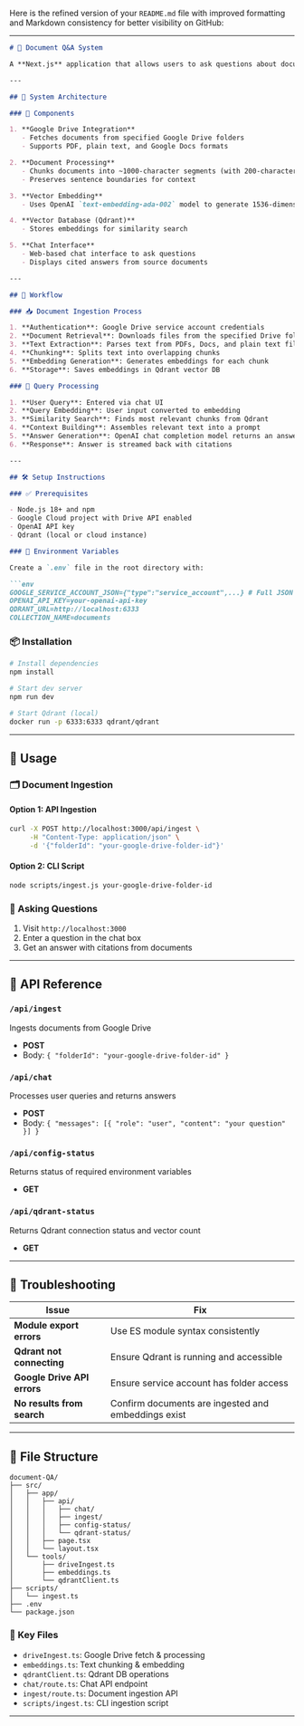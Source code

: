 Here is the refined version of your `README.md` file with improved formatting and Markdown consistency for better visibility on GitHub:

---

````md
# 📄 Document Q&A System

A **Next.js** application that allows users to ask questions about documents stored in **Google Drive**. It uses **OpenAI embeddings** to convert document chunks into vector representations, which are stored in a **Qdrant vector database** for efficient similarity search and retrieval.

---

## 🧠 System Architecture

### 🧩 Components

1. **Google Drive Integration**
   - Fetches documents from specified Google Drive folders
   - Supports PDF, plain text, and Google Docs formats

2. **Document Processing**
   - Chunks documents into ~1000-character segments (with 200-character overlap)
   - Preserves sentence boundaries for context

3. **Vector Embedding**
   - Uses OpenAI `text-embedding-ada-002` model to generate 1536-dimensional vectors

4. **Vector Database (Qdrant)**
   - Stores embeddings for similarity search

5. **Chat Interface**
   - Web-based chat interface to ask questions
   - Displays cited answers from source documents

---

## 🔁 Workflow

### 📥 Document Ingestion Process

1. **Authentication**: Google Drive service account credentials
2. **Document Retrieval**: Downloads files from the specified Drive folder
3. **Text Extraction**: Parses text from PDFs, Docs, and plain text files
4. **Chunking**: Splits text into overlapping chunks
5. **Embedding Generation**: Generates embeddings for each chunk
6. **Storage**: Saves embeddings in Qdrant vector DB

### 🤖 Query Processing

1. **User Query**: Entered via chat UI
2. **Query Embedding**: User input converted to embedding
3. **Similarity Search**: Finds most relevant chunks from Qdrant
4. **Context Building**: Assembles relevant text into a prompt
5. **Answer Generation**: OpenAI chat completion model returns an answer
6. **Response**: Answer is streamed back with citations

---

## 🛠️ Setup Instructions

### ✅ Prerequisites

- Node.js 18+ and npm
- Google Cloud project with Drive API enabled
- OpenAI API key
- Qdrant (local or cloud instance)

### 🔐 Environment Variables

Create a `.env` file in the root directory with:

```env
GOOGLE_SERVICE_ACCOUNT_JSON={"type":"service_account",...} # Full JSON string
OPENAI_API_KEY=your-openai-api-key
QDRANT_URL=http://localhost:6333
COLLECTION_NAME=documents
````

### 📦 Installation

```bash
# Install dependencies
npm install

# Start dev server
npm run dev

# Start Qdrant (local)
docker run -p 6333:6333 qdrant/qdrant
```

---

## 🚀 Usage

### 🗂️ Document Ingestion

#### Option 1: API Ingestion

```bash
curl -X POST http://localhost:3000/api/ingest \
     -H "Content-Type: application/json" \
     -d '{"folderId": "your-google-drive-folder-id"}'
```

#### Option 2: CLI Script

```bash
node scripts/ingest.js your-google-drive-folder-id
```

### 💬 Asking Questions

1. Visit `http://localhost:3000`
2. Enter a question in the chat box
3. Get an answer with citations from documents

---

## 🧩 API Reference

### `/api/ingest`

Ingests documents from Google Drive

* **POST**
* Body: `{ "folderId": "your-google-drive-folder-id" }`

### `/api/chat`

Processes user queries and returns answers

* **POST**
* Body: `{ "messages": [{ "role": "user", "content": "your question" }] }`

### `/api/config-status`

Returns status of required environment variables

* **GET**

### `/api/qdrant-status`

Returns Qdrant connection status and vector count

* **GET**

---

## 🧰 Troubleshooting

| Issue                       | Fix                                                 |
| --------------------------- | --------------------------------------------------- |
| **Module export errors**    | Use ES module syntax consistently                   |
| **Qdrant not connecting**   | Ensure Qdrant is running and accessible             |
| **Google Drive API errors** | Ensure service account has folder access            |
| **No results from search**  | Confirm documents are ingested and embeddings exist |

---

## 📁 File Structure

```
document-QA/
├── src/
│   ├── app/
│   │   ├── api/
│   │   │   ├── chat/
│   │   │   ├── ingest/
│   │   │   ├── config-status/
│   │   │   └── qdrant-status/
│   │   ├── page.tsx
│   │   └── layout.tsx
│   └── tools/
│       ├── driveIngest.ts
│       ├── embeddings.ts
│       └── qdrantClient.ts
├── scripts/
│   └── ingest.ts
├── .env
└── package.json
```

### 🔑 Key Files

* `driveIngest.ts`: Google Drive fetch & processing
* `embeddings.ts`: Text chunking & embedding
* `qdrantClient.ts`: Qdrant DB operations
* `chat/route.ts`: Chat API endpoint
* `ingest/route.ts`: Document ingestion API
* `scripts/ingest.ts`: CLI ingestion script

---


